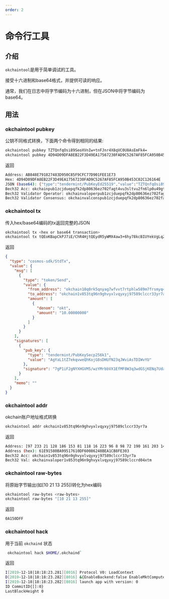 ```yaml
---
order: 2
---
```


# 命令行工具

## 介绍

`okchaintool`是用于简单调试的工具。

接受十六进制和base64格式，并提供可读的响应。

通常，我们在日志中将字节编码为十六进制，但在JSON中将字节编码为base64。

## 用法

### okchaintool pubkey
公钥不同格式转换，下面两个命令得到相同的结果:
```bash
okchaintool pubkey TZTQnfqOsi89SeoXVnIw+tnFJnr4X8qVC0U8AsEmFk4=
okchaintool pubkey 4D94D09DFA8EB22F3D49EA17567230FAD9C5267AF85FCA950B453C02C126164E
  ```
返回
```bash
Address: AB848E791827483D950C85F9CFC77D901FEE1E73
Hex: 4D94D09DFA8EB22F3D49EA17567230FAD9C5267AF85FCA950B453C02C126164E
JSON (base64): {"type":"tendermint/PubKeyEd25519","value":"TZTQnfqOsi89SeoXVnIw+tnFJnr4X8qVC0U8AsEmFk4="}
Bech32 Acc: okchainpub1zcjduepqfk2dp80636ez702fagt4vu3sltvu2fn6lp0u49gtg57q9sfxze8qekanju
Bech32 Validator Operator: okchainvaloperpub1zcjduepqfk2dp80636ez702fagt4vu3sltvu2fn6lp0u49gtg57q9sfxze8qzrmxpe
Bech32 Validator Consensus: okchainvalconspub1zcjduepqfk2dp80636ez702fagt4vu3sltvu2fn6lp0u49gtg57q9sfxze8q0fuqw3
```

### okchaintool tx

传入hex/base64编码的tx返回完整的JSON

```bash
okchaintool tx <hex or base64 transaction>
okchaintool tx tQEoKBapCkPJ7iE/ChR4HjtQEydR5yWMX4aw3+6hy78kcBIUYekVgLqZUXYQ32AIYki+ocuP4wMaEQoDb2tiEgoxMDAwMDAwMDAwEmoKJuta6YchAgYaL1tZ7ekqvweQhKojG8sDHUfN23qJWviAsTDIWvYUEkDuA/WIXaA1hccZUzn/DNgytttVfUR8wXxberfB0ZKMoQ2rtR1p/le4wl066D1SRR9xuTs0iBeVxzwgoEFdfbeW
```

返回

```json
{
  "type": "cosmos-sdk/StdTx",
  "value": {
    "msg": [
      {
        "type": "token/Send",
        "value": {
          "from_address": "okchain10q0rk5qnyag7wfvvt7rtphlw589m7frsmyq4ya",
          "to_address": "okchain1v853tq96n9ghvyxlvqyxyj97589clccr33yr7a",
          "amount": [
            {
              "denom": "okt",
              "amount": "10.00000000"
            }
          ]
        }
      }
    ],
    "signatures": [
      {
        "pub_key": {
          "type": "tendermint/PubKeySecp256k1",
          "value": "AgYaL1tZ7ekqvweQhKojG8sDHUfN23qJWviAsTDIWvYU"
        },
        "signature": "7gP1iF2gNYXHGVM5/wzYMrbbVX1EfMF8W3q3wdGSjKENq7Udaf5XuMJdOug9UkUfcbk7NIgXlcc8IKBBXX23lg=="
      }
    ],
    "memo": ""
  }
}
```

### okchaintool addr
okchain账户地址格式转换
```bash
okchaintool addr okchain1v853tq96n9ghvyxlvqyxyj97589clccr33yr7a
  ```

返回

```bash
Address: [97 233 21 128 186 153 81 118 16 223 96 8 98 72 190 161 203 143 227 3]
Address (hex): 61E91580BA99517610DF60086248BEA1CB8FE303
Bech32 Acc: okchain1v853tq96n9ghvyxlvqyxyj97589clccr33yr7a
Bech32 Val: okchainvaloper1v853tq96n9ghvyxlvqyxyj97589clccrd04xtm
```

### okchaintool raw-bytes

将原始字节输出(如[10 21 13 255])转化为hex编码

```bash
okchaintool raw-bytes <raw-bytes>
okchaintool raw-bytes "[10 21 13 255]"
```
返回
```bash
0A150DFF
```


### okchaintool hack

用于当前 `okchaind` 状态
```bash
 okchaintool hack $HOME/.okchaind` 
 ```

返回

```bash
I[2019-12-18|18:18:23.281][8016] Protocol V0: LoadContext
D[2019-12-18|18:18:23.282][8016] &{EnableBackend:false EnableMktCompute:false LogSQL:false CleanUpsKeptDays:map[kline_m1:120 kline_m3:120 kline_m5:120] CleanUpsTime:00:00:00 OrmEngine:{EngineType:sqlite3 ConnectStr:/Users/hanxueyang/.okchaind/data/sqlite3/backend.sqlite3}}
I[2019-12-18|18:18:23.282][8016] launch app with version: 0
ID CommitID{[]:0}
LastBlockHeight 0
```
